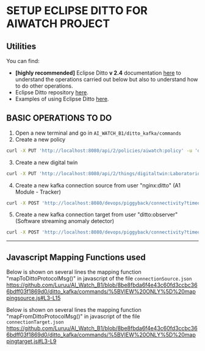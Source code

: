 # SETUP ECLIPSE DITTO FOR AIWATCH PROJECT

## Utilities
You can find:
- **[highly recommended]** Eclipse Ditto **v 2.4** documentation [here](https://www.eclipse.org/ditto/2.4/intro-overview.html) to understand the operations carried out below but also to understand how to do other operations.
- Eclipse Ditto repository [here](https://github.com/eclipse-ditto/ditto).
- Examples of using Eclipse Ditto [here](https://github.com/eclipse-ditto/ditto-examples).

## BASIC OPERATIONS TO DO

1. Open a new terminal and go in ```AI_WATCH_B1/ditto_kafka/commands```
2. Create a new policy
```bash
curl -X PUT 'http://localhost:8080/api/2/policies/aiwatch:policy' -u 'ditto:ditto' -H 'Content-Type: application/json' -d @policy.json
```
3. Create a new digital twin
```bash
curl -X PUT 'http://localhost:8080/api/2/things/digitaltwin:Laboratorio_Corridoio' -u 'ditto:ditto' -H 'Content-Type: application/json' -d @digitaltwin.json
```
4. Create a new kafka connection source from user "nginx:ditto" (A1 Module - Tracker)
```bash
curl -X POST 'http://localhost:8080/devops/piggyback/connectivity?timeout=10' -u 'devops:foobar' -H 'Content-Type: application/json' -d @create_connectionSource.json
```
5. Create a new kafka connection target from user "ditto:observer" (Software streaming anomaly detector)
```bash
curl -X POST 'http://localhost:8080/devops/piggyback/connectivity?timeout=10' -u 'devops:foobar' -H 'Content-Type: application/json' -d @create_connectionTarget.json
```
***

## Javascript Mapping Functions used
Below is shown on several lines the mapping function "mapToDittoProtocolMsg()" in javascript of the file ```connectionSource.json```
https://github.com/Luruu/AI_Watch_B1/blob/8be8fbda6f4e43c60fd3ccbc366bdff03f1869d0/ditto_kafka/commands/%5BVIEW%20ONLY%5D%20mappingsource.js#L3-L15

Below is shown on several lines the mapping function "mapFromDittoProtocolMsg()" in javascript of the file ```connectionTarget.json```
https://github.com/Luruu/AI_Watch_B1/blob/8be8fbda6f4e43c60fd3ccbc366bdff03f1869d0/ditto_kafka/commands/%5BVIEW%20ONLY%5D%20mappingtarget.js#L3-L9
